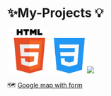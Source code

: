 # ✨My-Projects 💡 

<img src="html-tutorial.png" width ="100px"><img src="mycss.png" width ="80px"><img src="JavaScript-Logo.png.png" width="80px">




 🗺️ <a href="https://manishdeveloper333.github.io/web-template-by-table/form google map.html">Google map with form</a>
